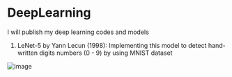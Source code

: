 # DeepLearning
I will publish my deep learning codes and models


1. LeNet-5 by Yann Lecun (1998):
  Implementing this model to detect hand-written digits numbers (0 - 9) by using MNIST dataset
  
  ![image](https://user-images.githubusercontent.com/116516246/197409667-c2f027ab-3618-419e-8dc6-3bd6cc463171.png)
